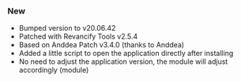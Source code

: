 ### New 
- Bumped version to v20.06.42
- Patched with Revancify Tools v2.5.4
- Based on Anddea Patch v3.4.0 (thanks to Anddea)
- Added a little script to open the application directly after installing
- No need to adjust the application version, the module will adjust accordingly (module)
